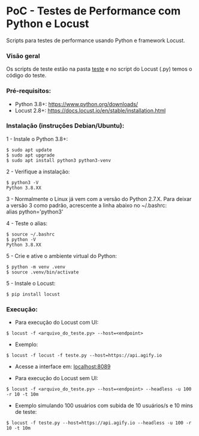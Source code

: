 # PoC - Testes de Performance com Python e Locust

Scripts para testes de performance usando Python e framework Locust. 

### Visão geral

Os scripts de teste estão na pasta [teste](teste) e no script do Locust (.py) temos o código do teste. 

### Pré-requisitos:

- Python 3.8+: https://www.python.org/downloads/
- Locust 2.8+: https://docs.locust.io/en/stable/installation.html

### Instalação (instruções Debian/Ubuntu):

1 - Instale o Python 3.8+:
```
$ sudo apt update
$ sudo apt upgrade
$ sudo apt install python3 python3-venv
```

2 - Verifique a instalação:
```
$ python3 -V
Python 3.8.XX
```

3 - Normalmente o Linux já vem com a versão do Python 2.7.X. Para deixar a versão 3 como padrão, acrescente a linha abaixo no ~/.bashrc:  
alias python='python3'

4 - Teste o alias:
```
$ source ~/.bashrc
$ python -V
Python 3.8.XX
```

5 - Crie e ative o ambiente virtual do Python:
```
$ python -m venv .venv
$ source .venv/bin/activate
```

5 - Instale o Locust:
```
$ pip install locust
```


### Execução:

- Para execução do Locust com UI:
```
$ locust -f <arquivo_do_teste.py> --host=<endpoint>
```
- Exemplo:
```
$ locust -f locust -f teste.py --host=https://api.agify.io
```
- Acesse a interface em: <localhost:8089> 

- Para execução do Locust sem UI:
```
$ locust -f <arquivo_do_teste.py> --host=<endpoint> --headless -u 100 -r 10 -t 10m
```
- Exemplo simulando 100 usuários com subida de 10 usuários/s e 10 mins de teste:
```
$ locust -f teste.py --host=https://api.agify.io --headless -u 100 -r 10 -t 10m
```
